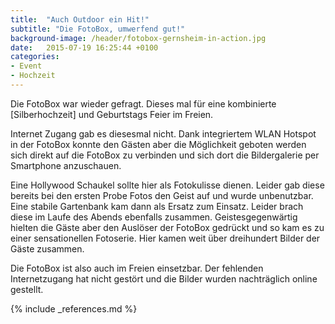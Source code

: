 ```yaml
---
title:  "Auch Outdoor ein Hit!"
subtitle: "Die FotoBox, umwerfend gut!"
background-image: /header/fotobox-gernsheim-in-action.jpg
date:   2015-07-19 16:25:44 +0100
categories:
- Event
- Hochzeit
---
```

Die FotoBox war wieder gefragt. Dieses mal für eine kombinierte [Silberhochzeit] und Geburtstags Feier im Freien.

Internet Zugang gab es diesesmal nicht. Dank integriertem WLAN Hotspot in der FotoBox konnte den Gästen aber die Möglichkeit geboten werden sich direkt auf die FotoBox zu verbinden und sich dort die Bildergalerie per Smartphone anzuschauen.

Eine Hollywood Schaukel sollte hier als Fotokulisse dienen. Leider gab diese bereits bei den ersten Probe Fotos den Geist auf und wurde unbenutzbar. Eine stabile Gartenbank kam dann als Ersatz zum Einsatz. Leider brach diese im Laufe des Abends ebenfalls zusammen. Geistesgegenwärtig hielten die Gäste aber den Auslöser der FotoBox gedrückt und so kam es zu einer sensationellen Fotoserie. Hier kamen weit über dreihundert Bilder der Gäste zusammen.

Die FotoBox ist also auch im Freien einsetzbar. Der fehlenden Internetzugang hat nicht gestört und die Bilder wurden nachträglich online gestellt. 

{% include _references.md %}
